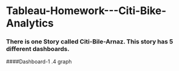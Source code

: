# Tableau-Homework---Citi-Bike-Analytics
### There is one Story called Citi-Bile-Arnaz. This story has 5 different dashboards. 
####Dashboard-1 .4 graph 
